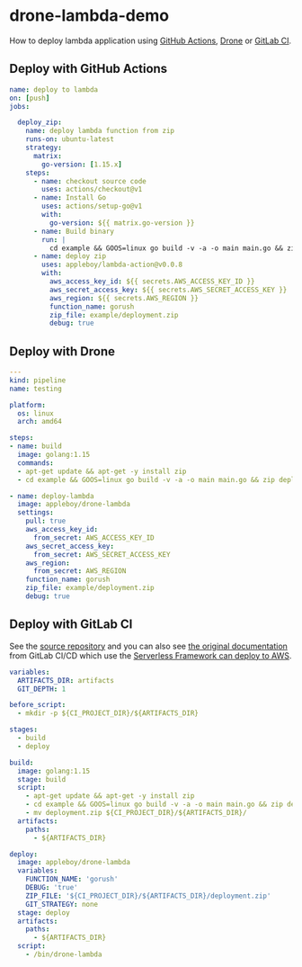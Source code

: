 # drone-lambda-demo

How to deploy lambda application using [GitHub Actions](https://github.com/features/actions), [Drone](https://cloud.drone.io) or [GitLab CI](https://about.gitlab.com/stages-devops-lifecycle/continuous-integration/).

## Deploy with GitHub Actions

```yaml
name: deploy to lambda
on: [push]
jobs:

  deploy_zip:
    name: deploy lambda function from zip
    runs-on: ubuntu-latest
    strategy:
      matrix:
        go-version: [1.15.x]
    steps:
      - name: checkout source code
        uses: actions/checkout@v1
      - name: Install Go
        uses: actions/setup-go@v1
        with:
          go-version: ${{ matrix.go-version }}
      - name: Build binary
        run: |
          cd example && GOOS=linux go build -v -a -o main main.go && zip deployment.zip main
      - name: deploy zip
        uses: appleboy/lambda-action@v0.0.8
        with:
          aws_access_key_id: ${{ secrets.AWS_ACCESS_KEY_ID }}
          aws_secret_access_key: ${{ secrets.AWS_SECRET_ACCESS_KEY }}
          aws_region: ${{ secrets.AWS_REGION }}
          function_name: gorush
          zip_file: example/deployment.zip
          debug: true
```

## Deploy with Drone

```yaml
---
kind: pipeline
name: testing

platform:
  os: linux
  arch: amd64

steps:
- name: build
  image: golang:1.15
  commands:
  - apt-get update && apt-get -y install zip
  - cd example && GOOS=linux go build -v -a -o main main.go && zip deployment.zip main

- name: deploy-lambda
  image: appleboy/drone-lambda
  settings:
    pull: true
    aws_access_key_id:
      from_secret: AWS_ACCESS_KEY_ID
    aws_secret_access_key:
      from_secret: AWS_SECRET_ACCESS_KEY
    aws_region:
      from_secret: AWS_REGION
    function_name: gorush
    zip_file: example/deployment.zip
    debug: true
```

## Deploy with GitLab CI

See the [source repository](https://gitlab.com/appleboy/drone-lambda-demo) and you can also see [the original documentation](https://docs.gitlab.com/ee/user/project/clusters/serverless/aws.html) from GitLab CI/CD which use the [Serverless Framework can deploy to AWS](https://www.serverless.com/framework/docs/providers/aws/).

```yaml
variables:
  ARTIFACTS_DIR: artifacts
  GIT_DEPTH: 1

before_script:
  - mkdir -p ${CI_PROJECT_DIR}/${ARTIFACTS_DIR}

stages:
  - build
  - deploy

build:
  image: golang:1.15
  stage: build
  script:
    - apt-get update && apt-get -y install zip
    - cd example && GOOS=linux go build -v -a -o main main.go && zip deployment.zip main
    - mv deployment.zip ${CI_PROJECT_DIR}/${ARTIFACTS_DIR}/
  artifacts:
    paths:
      - ${ARTIFACTS_DIR}

deploy:
  image: appleboy/drone-lambda
  variables:
    FUNCTION_NAME: 'gorush'
    DEBUG: 'true'
    ZIP_FILE: '${CI_PROJECT_DIR}/${ARTIFACTS_DIR}/deployment.zip'
    GIT_STRATEGY: none
  stage: deploy
  artifacts:
    paths:
      - ${ARTIFACTS_DIR}
  script:
    - /bin/drone-lambda
```
